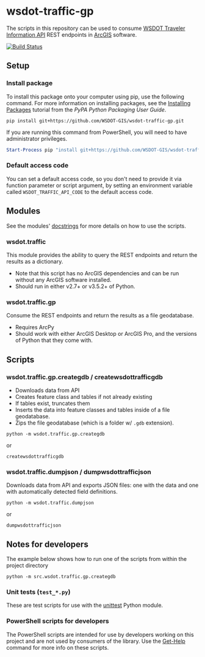 wsdot-traffic-gp
================

The scripts in this repository can be used to consume [WSDOT Traveler Information API] REST endpoints in [ArcGIS]  software.

[![Build Status](https://travis-ci.org/WSDOT-GIS/wsdot-traffic-gp.svg?branch=master)](https://travis-ci.org/WSDOT-GIS/wsdot-traffic-gp)

Setup
-----

### Install package ###

To install this package onto your computer using pip, use the following command. For more information on installing packages, see the [Installing Packages] tutorial from the *PyPA Python Packaging User Guide*.

```console
pip install git+https://github.com/WSDOT-GIS/wsdot-traffic-gp.git
```

If you are running this command from PowerShell, you will need to have administrator privileges.

```PowerShell
Start-Process pip "install git+https://github.com/WSDOT-GIS/wsdot-traffic-gp.git" -Verb RunAs
```

### Default access code ###
You can set a default access code, so you don't need to provide it via function parameter or script argument, by setting an environment variable called `WSDOT_TRAFFIC_API_CODE` to the default access code.

Modules
-------
See the modules' [docstrings] for more details on how to use the scripts.

### wsdot.traffic ###
This module provides the ability to query the REST endpoints and return the results as a dictionary.

* Note that this script has no ArcGIS dependencies and can be run without any ArcGIS software installed.
* Should run in either v2.7+ or v3.5.2+ of Python.

### wsdot.traffic.gp ###
Consume the REST endpoints and return the results as a file geodatabase.

* Requires ArcPy
* Should work with either ArcGIS Desktop or ArcGIS Pro, and the versions of Python that they come with.


Scripts
-------

### wsdot.traffic.gp.creategdb / createwsdottrafficgdb ###

* Downloads data from API
* Creates feature class and tables if not already existing
* If tables exist, truncates them
* Inserts the data into feature classes and tables inside of a file geodatabase.
* Zips the file geodatabase (which is a folder w/ `.gdb` extension).

```console
python -m wsdot.traffic.gp.creategdb
```

or

```console
createwsdottrafficgdb
```

### wsdot.traffic.dumpjson / dumpwsdottrafficjson ###

Downloads data from API and exports JSON files: one with the data and one with automatically detected field definitions.

```console
python -m wsdot.traffic.dumpjson
```

or

```console
dumpwsdottrafficjson
```

Notes for developers
--------------------

The example below shows how to run one of the scripts from within the project directory

```console
python -m src.wsdot.traffic.gp.creategdb
```

### Unit tests (`test_*.py`) ###

These are test scripts for use with the [unittest] Python module.

### PowerShell scripts for developers ###

The PowerShell scripts are intended for use by developers working on this project and are not used by consumers of the library. Use the [Get-Help] command for more info on these scripts.

[ArcGIS]:http://resources.arcgis.com/
[docstrings]:https://en.wikipedia.org/wiki/Docstring#Python
[Get-Help]:https://msdn.microsoft.com/en-us/powershell/reference/5.1/microsoft.powershell.core/get-help
[Installing Packages]:https://packaging.python.org/tutorials/installing-packages/
[unittest]:https://docs.python.org/3/library/unittest.html
[WSDOT Traveler Information API]:http://www.wsdot.wa.gov/Traffic/api/